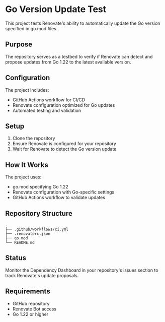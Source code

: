 # Go Version Update Test

This project tests Renovate's ability to automatically update the Go version specified in go.mod files.

## Purpose

The repository serves as a testbed to verify if Renovate can detect and propose updates from Go 1.22 to the latest available version.

## Configuration

The project includes:

- GitHub Actions workflow for CI/CD
- Renovate configuration optimized for Go updates
- Automated testing and validation

## Setup

1. Clone the repository
2. Ensure Renovate is configured for your repository
3. Wait for Renovate to detect the Go version update

## How It Works

The project uses:

- go.mod specifying Go 1.22
- Renovate configuration with Go-specific settings
- GitHub Actions workflow to validate updates

## Repository Structure

```
.
├── .github/workflows/ci.yml
├── .renovaterc.json
├── go.mod
└── README.md
```

## Status

Monitor the Dependency Dashboard in your repository's issues section to track Renovate's update proposals.

## Requirements

- GitHub repository
- Renovate Bot access
- Go 1.22 or higher
